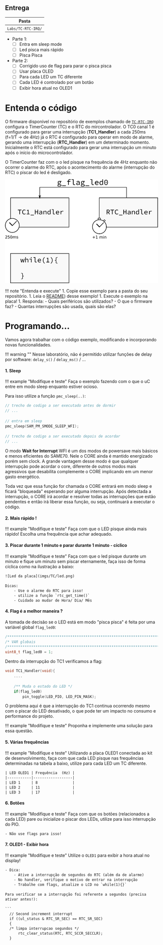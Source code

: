 
## Entrega

| Pasta              |
|--------------------|
| `Labs/TC-RTC-IRQ/` |

- Parte 1: 
    - [ ] Entra em sleep mode
    - [ ] Led pisca mais rápido
    - [ ] Pisca Pisca 
- Parte 2:
    - [ ] Corrigido uso de flag para parar o pisca pisca
    - [ ] Usar placa OLED
    - [ ] Para cada LED um TC diferente
    - [ ] Cada LED é controlado por um botão
    - [ ] Exibir hora atual no OLED1 

# Entenda o código

O firmware disponível no repositório de exemplos chamado de [`TC-RTC-IRQ`](https://github.com/Insper/SAME70-examples/tree/master/Perifericos-uC/TC-RTC-IRQ) configura o TimerCounter (TC) e o RTC do mircontrolador. O TC0 canal 1 é configurado para gerar uma interrupção (**TC1_Handler**) a cada 250ms (f=1/T -> de 4Hz) já o RTC é configurado para operar em modo de alarme, gerando uma interrupção (**RTC_Handler**) em um determinado momento. Inicialmente o RTC está configurado para gerar uma interrupção um minuto após o início do microcontrolador.

O TimerCounter faz com o o led pisque na frequência de 4Hz enquanto não ocorrer o alarme do RTC, após o acontecimento do alarme (interrupção do RTC) o piscar do led é desligado.

![](imgs/TC/overview.png)

!!! note "Entenda e execute"
    1. Copie esse exemplo para a pasta do seu repositório.
    1. Leia o [README](https://github.com/Insper/SAME70-examples/tree/master/Perifericos-uC/TC-RTC-IRQ)) desse exemplo!
    1. Execute o exemplo na placa!
    1. Responda:
        - Quais periféricos são utilizados?
        - O que o firmware faz?
        - Quantas interrupções são usada, quais são elas?

# Programando...

Vamos agora trabalhar com o código exemplo, modificando e incorporando novas funcionalidades. 

!!! warning ""
    Nesse laboratório, não é permitido utilizar funções de delay por software:  `delay_s()` / `delay_ms()` / ...

#### 1. Sleep 

!!! example "Modifique e teste"
    Faça o exemplo fazendo com o que o uC entre em modo sleep enquanto estiver ocioso.

Para isso utilize a função `pmc_sleep(..)`: 

```c
// trecho de codigo a ser executado antes de dormir
// ...

// entra em sleep
pmc_sleep(SAM_PM_SMODE_SLEEP_WFI);

// trecho de codigo a ser executado depois de acordar
// ...
```

O modo **Wait for Interrupt** WFI é um dos modos de powersave mais básicos e menos eficientes do SAME70. Nele o CORE ainda é mantido energizado porém sem clock. A grande vantagem desse modo é que qualquer interrupção pode acordar o core, diferente de outros modos mais agressivos que desabilita complemente o CORE implicando em um menor gasto energético.

Toda vez que essa função for chamada o CORE entrará em modo sleep e ficará "bloqueada" esperando por alguma interrupção. Após detectada a interrupção, o CORE irá acordar e resolver todas as interrupções que estão pendentes e então irá liberar essa função, ou seja, continuará a executar o código.

#### 2. Mais rápido !

!!! example "Modifique e teste"
    Faça com que o LED pisque ainda mais rápido! Escolha uma frequência que achar adequado.

#### 3. Piscar durante 1 minuto e parar durante 1 minuto - cíclico

!!! example "Modifique e teste"
    Faça com que o led pisque durante um minuto e fique um minuto sem piscar eternamente, faça isso de forma cíclica como na ilustração a baixo:

    ![Led da placa](imgs/TC/led.png)
    
    Dicas:
        - Use o alarme do RTC para isso!
        - utilize a função `rtc_get_time()`
        - Cuidado ao mudar de Hora/ Dia/ Mês

#### 4. Flag é a melhor maneira ?

A tomada de decisão se o LED está em modo "pisca pisca" é feita por uma variável global `flag_led0`:

``` c
/************************************************************************/
/* VAR globais                                                          */
/************************************************************************/
uint8_t flag_led0 = 1;
```

Dentro da interrupção do TC1 verificamos a flag:

``` c
void TC1_Handler(void){
    ....

	/** Muda o estado do LED */
    if(flag_led0)
        pin_toggle(LED_PIO, LED_PIN_MASK);
```

O problema aqui é que a interrupção do TC1 continua ocorrendo mesmo com o piscar do LED desativado, o que pode ter um impacto no consumo e performance do projeto.

!!! example "Modifique e teste"
    Proponha e implemente uma solução para essa questão.

#### 5. Várias frequências

!!! example "Modifique e teste"
    Utilizando a placa OLED1 conectada ao kit de desenvolvimento, faça com que cada LED pisque nas frequências determinadas na tabela a baixo, utilize para cada LED um TC diferente.

    | LED OLED1 | Frequência  (Hz) |
    |-----------|------------------|
    | LED 1     | 8                |
    | LED 2     | 11               |
    | LED 3     | 17               |


#### 6. Botões

!!! example "Modifique e teste"
    Faça com que os botões (relacionados a cada LED) pare ou inicialize o piscar dos LEDs, utilize para isso interrupção do PIO.

    - Não use flags para isso!

#### 7. OLED1 - Exibir hora

!!! example "Modifique e teste"
    Utilize o `OLED1` para exibir a hora atual no display!

    - Dica: 
        - Ative a interrupção de segundos do RTC (além da de alarme)
        - No handler, verifique o motivo de entrar na interrupção
        - Trabalhe com flags, atualize o LCD no `while(1){}`

    Para verificar se a interrupção foi referente a segundos (precisa ativar antes!):

    ```
      // Second increment interrupt
      if ((ul_status & RTC_SR_SEC) == RTC_SR_SEC)
      {
      /* limpa interrupcao segundos */
          rtc_clear_status(RTC, RTC_SCCR_SECCLR);
      }
```
